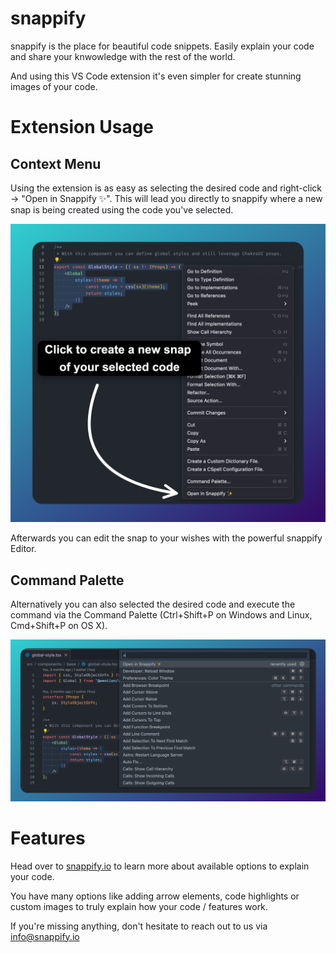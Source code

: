 # snappify

snappify is the place for beautiful code snippets. Easily explain your code and share your knwowledge with the rest of the world.

And using this VS Code extension it's even simpler for create stunning images of your code.

# Extension Usage

## Context Menu

Using the extension is as easy as selecting the desired code and right-click -> "Open in Snappify ✨". This will lead you directly to snappify where a new snap is being created using the code you've selected.

![Context Menu](images/context-menu.png)

Afterwards you can edit the snap to your wishes with the powerful snappify Editor.

## Command Palette

Alternatively you can also selected the desired code and execute the command via the Command Palette (Ctrl+Shift+P on Windows and Linux, Cmd+Shift+P on OS X).

![Command Palette](images/command-palette.png)

# Features

Head over to [snappify.io](https://snappify.io/) to learn more about available options to explain your code.

You have many options like adding arrow elements, code highlights or custom images to truly explain how your code / features work.

If you're missing anything, don't hesitate to reach out to us via [info@snappify.io](mailto:info@snappify.io)
